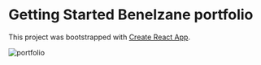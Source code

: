 # Getting Started Benelzane portfolio

This project was bootstrapped with [Create React App](https://github.com/facebook/create-react-app).


![portfolio](https://user-images.githubusercontent.com/106745644/193452916-6144f889-0ac7-42dc-a258-18e572cff5b8.JPG)
